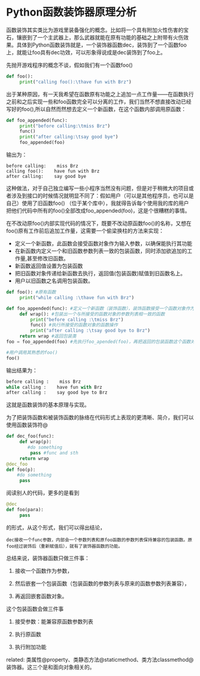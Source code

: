 # Python函数装饰器原理分析

函数装饰其实类比为游戏里装备强化的概念。比如将一个具有附加火性伤害的宝石，镶嵌到了一个主武器上，那么武器就能在原有功能的基础之上附带有火伤效果。具体到Python函数装饰就是，一个装饰器函数dec，装饰到了一个函数foo上，就能让foo具有dec功效，可以形象得说成是dec装饰到了foo上。

先抛开游戏程序的概念不谈，假如我们有一个函数foo()
```Python
def foo():
     print("calling foo():\thave fun with Brz")
```
出于某种原因，有一天我希望在函数原有功能之上追加一点工作量——在函数执行之前和之后实现一些和foo函数完全可以分离的工作，我们当然不想直接改动已经写好的foo(),所以自然而然想去定义一个新函数，在这个函数内部调用原函数：
```Python
def foo_appended(func):
     print("before calling:\tmiss Brz")
     func()
     print("after calling:\tsay good bye")
     foo_appended(foo)
```
输出为：
```
before calling:    miss Brz
calling foo():    have fun with Brz
after calling:    say good bye
```
这种做法，对于自己独立编写一些小程序当然没有问题，但是对于稍微大的项目或者涉及到接口的时候情况就明显不同了：假如用户（可以是其他程序员，也可以是自己）使用了旧函数foo() （位于某个库中），我就得告诉每个使用我的库的用户把他们代码中所有的foo()全部改成foo_appended(foo)，这是个很糟糕的事情。

在不改动原foo()内部实现代码的情况下，既要不改动原函数foo()的名称，又想在foo()原有工作前后追加工作量，这需要一个偷梁换柱的方法来实现：

+ 定义一个新函数，此函数会接受函数对象作为输入参数，以确保能执行其功能
+ 在新函数内定义一个和旧函数参数列表一致的包装函数，同时添加欲追加的工作量,甚至修改旧函数。
+ 新函数返回值设置为包装函数
+ 把旧函数对象传递给新函数去执行，返回值(包装函数)赋值到旧函数名上。
+ 用户以旧函数之名调用包装函数。

```Python
def foo(): #原有函数
     print("while calling :\thave fun with Brz")

def foo_appended(func): #定义一个新函数（装饰函数），装饰函数接受一个函数对象作为参数
     def wrap(): #包装出一个与所接受的函数对象的参数列表相一致的函数
         print("before calling :\tmiss Brz") 
         func() #执行所接受的函数对象的函数操作
         print("after calling :\tsay good bye to Brz")
     return wrap #返回包装类
foo = foo_appended(foo) #先执行foo_apended(foo)，再把返回的包装函数这个函数对象赋值给foo

#用户调用其熟悉的foo()
foo()
```
输出结果为：
```Python
before calling :    miss Brz
while calling :    have fun with Brz
after calling :    say good bye to Brz
```
这就是函数装饰的基本原理与实现。

为了把装饰函数和被装饰函数的脉络在代码形式上表现的更清晰、简介，我们可以使用函数装饰符@
```Python
def dec_foo(func):
     def wrap(p):
        #do something
         pass #func and sth
     return wrap
@dec_foo
def foo(p):
    #do something
     pass
```

阅读别人的代码，更多的是看到
```Python
@dec
def foo(para):
     pass 
```
的形式，从这个形式，我们可以得出结论，

``dec接收一个func参数，内部会一个参数列表和原foo函数的参数列表保持兼容的包装函数。原foo经过装饰后（重新赋值后），就有了装饰器函数的功能。``

总结来说，装饰器函数只做三件事：

1. 接收一个函数作为参数，

2. 然后嵌套一个包装函数（包装函数的参数列表与原来的函数参数列表兼容），

3. 再返回嵌套函数对象。

这个包装函数会做三件事

1. 接受参数：能兼容原函数参数列表

2. 执行原函数

3. 执行附加功能

related:
类属性@property、类静态方法@staticmethod、类方法classmethod@装饰器。这三个是和面向对象相关的。






 
